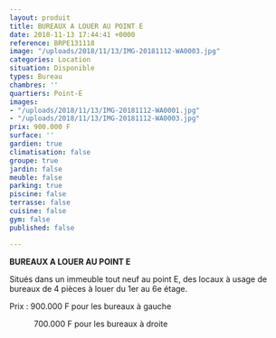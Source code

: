 ```yaml
---
layout: produit
title: BUREAUX A LOUER AU POINT E
date: 2018-11-13 17:44:41 +0000
reference: BRPE131118
image: "/uploads/2018/11/13/IMG-20181112-WA0003.jpg"
categories: Location
situation: Disponible
types: Bureau
chambres: ''
quartiers: Point-E
images:
- "/uploads/2018/11/13/IMG-20181112-WA0001.jpg"
- "/uploads/2018/11/13/IMG-20181112-WA0003.jpg"
prix: 900.000 F
surface: ''
gardien: true
climatisation: false
groupe: true
jardin: false
meuble: false
parking: true
piscine: false
terrasse: false
cuisine: false
gym: false
published: false

---
```

**BUREAUX A LOUER AU POINT E**

Situés dans un immeuble tout neuf au point E, des locaux à usage de bureaux de 4 pièces à louer du 1er au 6e étage.

Prix : 900.000 F pour les bureaux à gauche 

           700.000 F pour les bureaux à droite